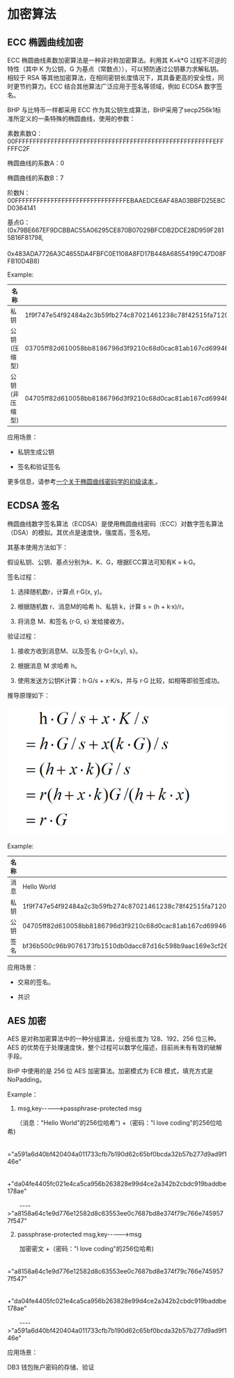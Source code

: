 # 加密算法

## ECC 椭圆曲线加密

ECC 椭圆曲线素数加密算法是一种非对称加密算法。利用其 K=k\*G 过程不可逆的特性（其中 K 为公钥，G 为基点（常数点）），可以预防通过公钥暴力求解私钥。相较于 RSA 等其他加密算法，在相同密钥长度情况下，其具备更高的安全性，同时更节约算力。ECC 结合其他算法广泛应用于签名等领域，例如 ECDSA 数字签名。

BHP 与比特币一样都采用 ECC 作为其公钥生成算法，BHP采用了secp256k1标准所定义的一条特殊的椭圆曲线，使用的参数：

素数素数Q：00FFFFFFFFFFFFFFFFFFFFFFFFFFFFFFFFFFFFFFFFFFFFFFFFFFFFFFFEFFFFFC2F

椭圆曲线的系数A：0

椭圆曲线的系数B：7

阶数N：00FFFFFFFFFFFFFFFFFFFFFFFFFFFFFFFEBAAEDCE6AF48A03BBFD25E8CD0364141

基点G：(0x79BE667EF9DCBBAC55A06295CE870B07029BFCDB2DCE28D959F2815B16F81798,
　　　　0x483ADA7726A3C4655DA4FBFC0E1108A8FD17B448A68554199C47D08FFB10D4B8)

Example:

| 名称 | 数值 |
| --- | --- |
| 私钥   | 1f9f747e54f92484a2c3b59fb274c87021461238c78f42515fa712012a8e3b6a |
| 公钥(压缩型) | 03705ff82d610058bb8186796d3f9210c68d0cac81ab167cd69946c447f5ef4764 |
| 公钥(非压缩型) | 04705ff82d610058bb8186796d3f9210c68d0cac81ab167cd69946c447f5ef4764e1aacc0b4d7427fd2f5085fc94b9bf7e66910e3f897e503c5de465abc44af59d |

应用场景：

- 私钥生成公钥

- 签名和验证签名

更多信息，请参考[一个关于椭圆曲线密码学的初级读本 ](https://arstechnica.com/information-technology/2013/10/a-relatively-easy-to-understand-primer-on-elliptic-curve-cryptography/)。


## ECDSA 签名

椭圆曲线数字签名算法（ECDSA）是使用椭圆曲线密码（ECC）对数字签名算法（DSA）的模拟。其优点是速度快，强度高，签名短。

其基本使用方法如下：

假设私钥、公钥、基点分别为k、K、G，根据ECC算法可知有K = k·G。

签名过程：

   1. 选择随机数r，计算点 r·G(x, y)。

   2. 根据随机数 r、消息M的哈希 h、私钥 k，计算 s = (h + k·x)/r。
    
   3. 将消息 M、和签名 {r·G, s} 发给接收方。

验证过程：

   1. 接收方收到消息M、以及签名 {r·G=(x,y), s}。

   2. 根据消息 M 求哈希 h。
   
   3. 使用发送方公钥K计算：h·G/s + x·K/s，并与 r·G 比较，如相等即验签成功。

推导原理如下：

![formula_ecdsa](../../../assets/formula_ecdsa.png)

Example:

| 名称 | 数值                                                         |
| ---- | ------------------------------------------------------------ |
| 消息 | Hello World                                                  |
| 私钥 | 1f9f747e54f92484a2c3b59fb274c87021461238c78f42515fa712012a8e3b6a |
| 公钥 | 04705ff82d610058bb8186796d3f9210c68d0cac81ab167cd69946c447f5ef4764e1aacc0b4d7427fd2f5085fc94b9bf7e66910e3f897e503c5de465abc44af59d |
| 签名 | bf36b500c96b9076173fb1510db0dacc87d16c598b9aac169e3cf26122b80322e32b2829b14bf75812cd122b68028fdb0eed919f9cecc0713449ccaaa7c4defd |

应用场景：

- 交易的签名。

- 共识

## AES 加密

AES 是对称加密算法中的一种分组算法，分组长度为 128、192、256 位三种。AES 的优势在于处理速度快，整个过程可以数学化描述，目前尚未有有效的破解手段。

BHP 中使用的是 256 位 AES 加密算法。加密模式为 ECB 模式，填充方式是 NoPadding。

Example：

  1. msg,key----->passphrase-protected msg

　　（消息："Hello World"的256位哈希") +（密码："l love coding"的256位哈希)

　　="a591a6d40bf420404a011733cfb7b190d62c65bf0bcda32b57b277d9ad9f146e"

　　　+"da04fe4405fc021e4ca5ca956b263828e99d4ce2a342b2cbdc919baddbe178ae"

　　---->"a8158a64c1e9d776e12582d8c63553ee0c7687bd8e374f79c766e7459577f547"

  2. passphrase-protected msg,key----->msg

　　加密密文 +（密码："l love coding"的256位哈希)

　　="a8158a64c1e9d776e12582d8c63553ee0c7687bd8e374f79c766e7459577f547"

　　　+"da04fe4405fc021e4ca5ca956b263828e99d4ce2a342b2cbdc919baddbe178ae"

　　---->"a591a6d40bf420404a011733cfb7b190d62c65bf0bcda32b57b277d9ad9f146e"

应用场景：

DB3 钱包账户密码的存储、验证
